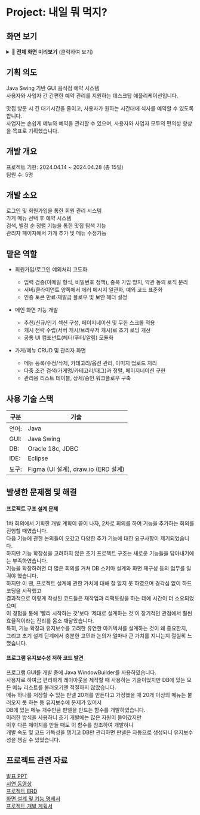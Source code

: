 # Project: 내일 뭐 먹지?
## 화면 보기
<details>
<summary><strong>📸 전체 화면 미리보기</strong> (클릭하여 보기)</summary>

| 구분 | 화면 | 미리보기 |
|------|------|----------|
| 공통 | 로그인 | <img height="300" alt="image" src="https://github.com/user-attachments/assets/eb962efa-8770-4d1f-9f20-31300461ef0e" /> |
| 관리자 | 관리자 메인 | <img height="300" alt="관리자페이지" src="https://github.com/user-attachments/assets/e9390e21-fc57-40cf-93fc-450fa8b5bc49" /> |
| 관리자 | 가게 관리 | <img height="300" alt="가게관리" src="https://github.com/user-attachments/assets/7d6bd95a-baca-4028-9777-993e424b440c" /> |
| 관리자 | 메뉴 관리 | <img height="300" alt="image" src="https://github.com/user-attachments/assets/398c9fd3-d574-416d-a59c-24f3791d90af" /> |
| 관리자 | 예약 확인 | <img height="300" alt="예약확인" src="https://github.com/user-attachments/assets/060e4a7d-a70d-4855-9f5f-7a599f55feb9" /> |
| 사용자 | 유저 메인 | <img height="300" alt="image" src="https://github.com/user-attachments/assets/0c799022-c865-41a0-8a1c-3cfa72eaf60e" /> |
| 사용자 | 예약 | <img height="300" alt="image" src="https://github.com/user-attachments/assets/aa43a009-59de-40aa-adb5-64e45514bc6d" /> |
| 사용자 | 예약 확인 | <img height="300" alt="image" src="https://github.com/user-attachments/assets/69089844-d290-463c-a331-296d40e89f01" /> |
</details>

## 기획 의도
Java Swing 기반 GUI 음식점 예약 시스템  
사용자와 사업자 간 간편한 예약 관리를 지원하는 데스크탑 애플리케이션입니다.  
  
맛집 방문 시 긴 대기시간을 줄이고, 사용자가 원하는 시간대에 식사를 예약할 수 있도록 합니다.  
사업자는 손쉽게 메뉴와 예약을 관리할 수 있으며, 사용자와 사업자 모두의 편의성 향상을 목표로 기획했습니다.

## 개발 개요
프로젝트 기한: 2024.04.14 ~ 2024.04.28 (총 15일)  
팀원 수: 5명

## 개발 소요
로그인 및 회원가입을 통한 회원 관리 시스템  
가게 메뉴 선택 후 예약 시스템  
검색, 별점 순 정렬 기능을 통한 맛집 탐색 기능  
관리자 페이지에서 가게 추가 및 메뉴 수정기능

## 맡은 역할
* 회원가입/로그인 예외처리 고도화

  * 입력 검증(이메일 형식, 비밀번호 정책), 중복 가입 방지, 약관 동의 로직 분리
  * 서버/클라이언트 양쪽에서 에러 메시지 일관화, 예외 코드 표준화
  * 인증 토큰 만료·재발급 플로우 및 보안 헤더 설정

* 메인 화면 기능 개발

  * 추천/신규/인기 섹션 구성, 페이지네이션 및 무한 스크롤 적용
  * 캐시 전략 수립(서버 캐시/브라우저 캐시)로 초기 로딩 개선
  * 공통 UI 컴포넌트(헤더/푸터/알림) 모듈화

* 가게/메뉴 CRUD 및 관리자 화면

  * 메뉴 등록/수정/삭제, 카테고리/옵션 관리, 이미지 업로드 처리
  * 다중 조건 검색(가게명/카테고리/태그)과 정렬, 페이지네이션 구현
  * 관리용 리스트 테이블, 상세/승인 워크플로우 구축

## 사용 기술 스택
| 구분 | 기술 
|------|------|
| 언어: | Java
| GUI: | Java Swing
| DB: | Oracle 18c, JDBC
| IDE: | Eclipse
| 도구: | Figma (UI 설계), draw.io (ERD 설계)


## 발생한 문제점 및 해결

#### 프로젝트 구조 설계 문제
  1차 회의에서 기획한 개발 계획이 끝이 나자, 2차로 회의를 하여 기능을 추가하는 회의를 진행할 때였습니다.  
  다음 기능에 관한 논의들이 오갔고 다양한 추가 기능에 대한 요구사항이 제기되었습니다.  
  하지만 기능 확장성을 고려하지 않은 초기 프로젝트 구조는 새로운 기능들을 담아내기에는 부족하였습니다.  
  기능을 확장하려면 더 많은 회의를 거쳐 DB 스키마 설계와 화면 재구성 등의 업무를 일궈야 했습니다.  
  하지만 이 땐, 프로젝트 설계에 관한 가치에 대해 잘 알지 못 하였으며 경각심 없이 하드코딩을 시작했고  
  결과적으로 이렇게 작성된 코드들은 재작업과 리팩토링을 하는 데에 시간이 더 소요되었으며  
  이 경험을 통해  '빨리 시작하는 것'보다 '제대로 설계하는 것'이 장기적인 관점에서 훨씬 효율적이라는 진리를 몸소 깨달았습니다.   
  특히, 기능 확장과 유지보수를 고려한 유연한 아키텍처를 설계하는 것이 왜 중요한지,  
  그리고 초기 설계 단계에서 충분한 고민과 논의가 얼마나 큰 가치를 지니는지 절실히 느꼈습니다.  

#### 프로그램 유지보수성 저하 코드 발견
프로그램 GUI를 개발 중에 Java WindowBuilder를 사용하였습니다.  
사용자로 하여금 편리하게 레이아웃을 제작할 때 사용하는 기술이었지만 DB에 있는 모든 메뉴 리스트를 불러오기엔 적절하지 않았습니다.  
메뉴 하나를 저장할 수 있는 판넬 20개를 만든다고 가정했을 때 20개 이상의 메뉴는 불러오지 못 하는 등 유지보수에 문제가 있어서  
DB에 있는 메뉴 개수만큼 판넬을 만드는 함수를 개발하였습니다.  
이러한 방식을 사용하니 초기 개발에는 많은 자원이 들어갔지만  
이후 다른 페이지를 만들 때도 이 함수를 참조하여 개발하니  
개발 속도 및 코드 가독성을 챙기고 DB만 관리하면 판넬은 자동으로 생성되니 유지보수성을 챙길 수 있었습니다.  

## 프로젝트 관련 자료
[발표 PPT](https://docs.google.com/presentation/d/1p_OsoSNuF4TKWMCrN96TpJ6Qjzo4gyFD)  
[시연 동영상](https://drive.google.com/drive/folders/1Bnl7pMzE9mVtjxdJEZ7Ls_EgKEgRhBSn)  
[프로젝트 ERD](https://drive.google.com/drive/folders/1Bnl7pMzE9mVtjxdJEZ7Ls_EgKEgRhBSn)  
[화면 설계 및 기능 명세서](https://drive.google.com/drive/folders/1Bnl7pMzE9mVtjxdJEZ7Ls_EgKEgRhBSn)  
[프로젝트 개발 계획서](https://docs.google.com/document/d/1-Eby-sEILRy170nCE783xbKEqkqOgwbw)  
 
